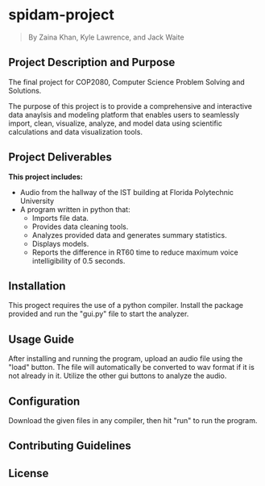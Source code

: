 # spidam-project
> By Zaina Khan, Kyle Lawrence, and Jack Waite

## Project Description and Purpose
The final project for COP2080, Computer Science Problem Solving and Solutions.

The purpose of this project is to provide a comprehensive and interactive data anaylsis and modeling platform that enables users to seamlessly import, clean, visualize, analyze, and model data using scientific calculations and data visualization tools. 

## Project Deliverables
**This project includes:**
* Audio from the hallway of the IST building at Florida Polytechnic University
* A program written in python that:
    * Imports file data.
    * Provides data cleaning tools.
    * Analyzes provided data and generates summary statistics.
    * Displays models.
    * Reports the difference in RT60 time to reduce maximum voice intelligibility of 0.5 seconds.

## Installation
This progect requires the use of a python compiler. Install the package provided and run the "gui.py" file to start the analyzer.

## Usage Guide
After installing and running the program, upload an audio file using the "load" button. The file will automatically be converted to wav format if it is not already in it. Utilize the other gui buttons to analyze the audio.

## Configuration
Download the given files in any compiler, then hit "run" to run the program.


## Contributing Guidelines


## License

